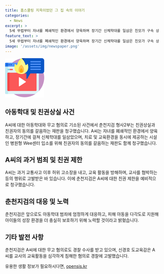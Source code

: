 ```yaml
---
title: 홈스쿨링 지옥이었던 그 집 속의 이야기
categories:
  - News
excerpt: >
  5세 무렵부터 자녀를 폐쇄적인 환경에서 양육하며 장기간 신체학대를 일삼은 친모가 구속 상태로 재판에 넘겨졌다. 춘천지검 형사2부는 아동학대와 무고 혐의로 기소한 A씨(52)에 대한 친권상실을 청구했다. A씨는 자녀를 TV 및 외출시간을 제한하고, 폭행 및 협박 등으로 아동을 학대한 것으로 밝혀졌다. 또한 공무집행 방해와 무고 혐의로도 경찰 수사를 받고 있다. 게다가 A씨는 교사의 교육활동을 심각하게 침해한 혐의로 경찰에 고발당했으며, 교사에게 정신건강 문제를 유발시켰다.
feature_text: >
  5세 무렵부터 자녀를 폐쇄적인 환경에서 양육하며 장기간 신체학대를 일삼은 친모가 구속 상태로 재판에 넘겨졌다. 춘천지검 형사2부는 아동학대와 무고 혐의로 기소한 A씨(52)에 대한 친권상실을 청구했다. A씨는 자녀를 TV 및 외출시간을 제한하고, 폭행 및 협박 등으로 아동을 학대한 것으로 밝혀졌다. 또한 공무집행 방해와 무고 혐의로도 경찰 수사를 받고 있다. 게다가 A씨는 교사의 교육활동을 심각하게 침해한 혐의로 경찰에 고발당했으며, 교사에게 정신건강 문제를 유발시켰다.
image: '/assets/img/newspaper.png'
---
```


<p><img src="/assets/img/news.png" alt="rentncar 속보" /></p>

<h2 data-ke-size="size26">아동학대 및 친권상실 사건</h2>

<p data-ke-size="size16">A씨에 대한 아동학대와 무고 혐의로 기소된 사건에서 춘천지검 형사2부는 친권상실과 친권자의 동의를 갈음하는 재판을 청구했습니다. A씨는 자녀를 폐쇄적인 환경에서 양육하고, 장기간에 걸쳐 신체학대를 일삼았으며, 치료 및 교육환경을 동시에 제공하는 시설인 병원형 Wee센터 입소를 위해 친권자의 동의를 갈음하는 재판도 함께 청구했습니다.</p>

<h2 data-ke-size="size26">A씨의 과거 범죄 및 친권 제한</h2>

<p data-ke-size="size16">A씨는 과거 교통사고 이후 허위 고소장을 내고, 교육 활동을 방해하며, 교사를 협박하는 등의 행위로 고발받은 바 있습니다. 이에 춘천지검은 A씨에 대한 친권 제한을 예비적으로 청구했습니다.</p>

<h2 data-ke-size="size26">춘천지검의 대응 및 노력</h2>

<p data-ke-size="size16">춘천지검은 앞으로도 아동학대 범죄에 엄정하게 대응하고, 피해 아동을 다각도로 지원해 아이들의 성장 환경을 더 충실히 보호하기 위해 노력할 것이라고 밝혔습니다.</p>

<h2 data-ke-size="size26">기타 발전 사항</h2>

<p data-ke-size="size16">춘천지검은 A씨에 대한 무고 혐의로도 경찰 수사를 받고 있으며, 신경호 도교육감은 A씨를 교사의 교육활동을 심각하게 침해한 혐의로 경찰에 고발했습니다.</p>
유용한 생활 정보가 필요하시다면, <a href="https://opensis.kr" rel="dofollow">opensis.kr</a>


